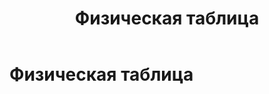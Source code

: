 ﻿---
layout: default
title: Физическая таблица
nav_order: 10
parent: Основные понятия
grand_parent: Обзор понятий, компонентов и связей
has_children: false
has_toc: false
---

Физическая таблица
==================


